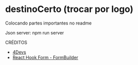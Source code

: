 # destinoCerto (trocar por logo)

Colocando partes importantes no readme

Json server:
npm run server

CRÉDITOS

- [4Devs](https://www.4devs.com.br/gerador_de_pessoas)
- [React Hook Form - FormBuilder](https://react-hook-form.com/form-builder)
